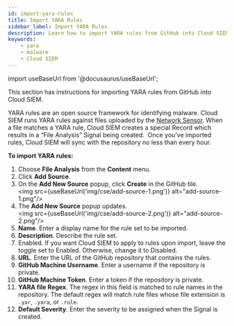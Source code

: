 ```yaml
---
id: import-yara-rules
title: Import YARA Rules
sidebar_label: Import YARA Rules
description: Learn how to import YARA rules from GitHub into Cloud SIEM.
keywords:
    - yara
    - malware
    - Cloud SIEM
---
```


import useBaseUrl from '@docusaurus/useBaseUrl';

This section has instructions for importing YARA rules from GitHub into Cloud SIEM.

YARA rules are an open source framework for identifying malware. Cloud SIEM runs YARA rules against files uploaded by the [Network Sensor](/docs/cse/sensors/network-sensor-deployment-guide). When a file matches a YARA rule, Cloud SIEM creates a special Record which results in a “File Analysis” Signal being created.  Once you’ve imported rules, Cloud SIEM will sync with the repository no less than every hour.

**To import YARA rules:**

1. Choose **File Analysis** from the **Content** menu. 
1. Click **Add Source**.
1. On the **Add New Source** popup, click **Create** in the GitHub tile. <br/><img src={useBaseUrl('img/cse/add-source-1.png')} alt="add-source-1.png"/>
1. The **Add New Source** popup updates. <br/><img src={useBaseUrl('img/cse/add-source-2.png')} alt="add-source-2.png"/>
1. **Name**. Enter a display name for the rule set to be imported.
1. **Description**. Describe the rule set.
1. Enabled. If you want Cloud SIEM to apply to rules upon import, leave the toggle set to Enabled. Otherwise, change it to Disabled.
1. **URL**. Enter the URL of the GitHub repository that contains the rules.
1. **GitHub Machine Username**. Enter a username if the repository is private.
1. **GitHub Machine Token**. Enter a token if the repository is private.
1. **YARA file Regex**. The regex in this field is matched to rule names in the repository. The default regex will match rule files whose file extension is `.yar`, `.yara`, or `.rule`.  
1. **Default Severity**. Enter the severity to be assigned when the Signal is created.
